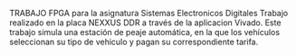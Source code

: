 TRABAJO FPGA para la asignatura Sistemas Electronicos Digitales
Trabajo realizado en la placa NEXXUS DDR a través de la aplicacion Vivado.
Este trabajo simula una estación de peaje automática, en la que los vehículos seleccionan su tipo de vehiculo y pagan su correspondiente tarifa. 
